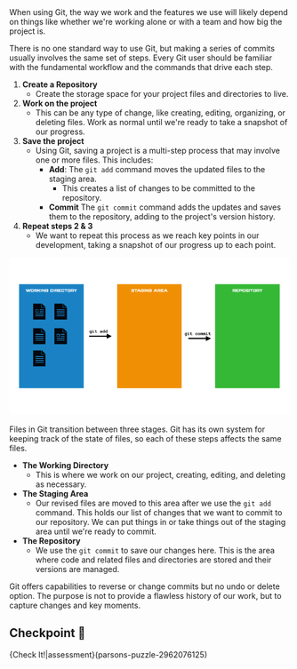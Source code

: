 ##

When using Git, the way we work and the features we use will likely depend on things like whether we're working alone or with a team and how big the project is. 

There is no one standard way to use Git, but making a series of commits usually involves the same set of steps. Every Git user should be familiar with the fundamental workflow and the commands that drive each step.

1. **Create a Repository**
    - Create the storage space for your project files and directories to live. 
2. **Work on the project**
    - This can be any type of change, like creating, editing, organizing, or deleting files. Work as normal until we're ready to take a snapshot of our progress. 
3.  **Save the project**
    - Using Git, saving a project is a multi-step process that may involve one or more files. This includes:
      - **Add**: The `git add` command moves the updated files to the staging area. 
        - This creates a list of changes to be committed to the repository.
      - **Commit** The `git commit` command adds the updates and saves them to the repository, adding to the project's version history.
4. **Repeat steps $2$ & $3$**
    - We want to repeat this process as we reach key points in our development, taking a snapshot of our progress up to each point.

![.guides/img/gitFlow](.guides/img/gitFlow.gif)


Files in Git transition between three stages. Git has its own system for keeping track of the state of files, so each of these steps affects the same files.

- **The Working Directory**
  - This is where we work on our project, creating, editing, and deleting as necessary.
- **The Staging Area**
  - Our revised files are moved to this area after we use the `git add` command. This holds our list of changes that we want to commit to our repository. We can put things in or take things out of the staging area until we're ready to commit.
- **The Repository**
  -  We use the `git commit` to save our changes here. This is the area where code and related files and directories are stored and their versions are managed.

Git offers capabilities to reverse or change commits but no undo or delete option. The purpose is not to provide a flawless history of our work, but to capture changes and key moments.

## Checkpoint 🏁

{Check It!|assessment}(parsons-puzzle-2962076125)


 
 